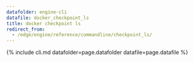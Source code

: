 ```yaml
---
datafolder: engine-cli
datafile: docker_checkpoint_ls
title: docker checkpoint ls
redirect_from:
  - /edge/engine/reference/commandline/checkpoint_ls/
---
```

<!--
This page is automatically generated from Docker's source code. If you want to
suggest a change to the text that appears here, open a ticket or pull request
in the source repository on GitHub:

https://github.com/docker/cli
-->
{% include cli.md datafolder=page.datafolder datafile=page.datafile %}
